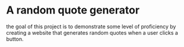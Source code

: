 # A random quote generator 
the goal of this project is to demonstrate some level of proficiency by creating a website that generates random quotes when a user clicks a button.

